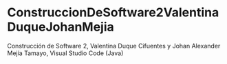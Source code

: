 # ConstruccionDeSoftware2ValentinaDuqueJohanMejia
Construcción de Software 2, Valentina Duque Cifuentes y Johan Alexander Mejía Tamayo, Visual Studio Code (Java)
